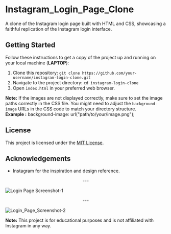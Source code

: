 # Instagram_Login_Page_Clone

A clone of the Instagram login page built with HTML and CSS, showcasing a faithful replication of the Instagram login interface.

## Getting Started

Follow these instructions to get a copy of the project up and running on your local machine (**LAPTOP**):

1. Clone this repository: `git clone https://github.com/your-username/instagram-login-clone.git`
2. Navigate to the project directory: `cd instagram-login-clone`
3. Open `index.html` in your preferred web browser.

**Note:** If the images are not displayed correctly, make sure to set the image paths correctly in the CSS file. You might need to adjust the `background-image` URLs in the CSS code to match your directory structure.<br>
**Example :**
background-image: url("path/to/your/image.png");

## License

This project is licensed under the [MIT License](LICENSE.md).

## Acknowledgements

- Instagram for the inspiration and design reference.

<div align="center">---</div>

![Login Page Screenshot-1](https://github-production-user-asset-6210df.s3.amazonaws.com/94630639/259850241-5c8860e0-8b04-42bc-8232-af03c5c28348.png)

<div align="center">---</div>

![Login_Page_Screenshot-2](https://github.com/mohitSr1021/Instagram_Login_Page_Clone/assets/94630639/0f84d45b-ddfb-4cb3-b6d1-f872f6a7e477)


**Note:** This project is for educational purposes and is not affiliated with Instagram in any way.
